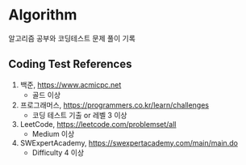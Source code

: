 # Algorithm
알고리즘 공부와 코딩테스트 문제 풀이 기록


## Coding Test References
1. 백준, https://www.acmicpc.net
   - 골드 이상
2. 프로그래머스, https://programmers.co.kr/learn/challenges
   - 코딩 테스트 기출 or 레벨 3 이상
3. LeetCode, https://leetcode.com/problemset/all
   - Medium 이상
4. SWExpertAcademy, https://swexpertacademy.com/main/main.do
   - Difficulty 4 이상
